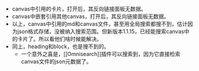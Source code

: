 - canvas中引用的卡片，打开后，其反向链接面板无数据。
- canvas中嵌套引用其他canvas，打开后，其反向链接面板无数据。
- 以上，canvas中引用的md和canvas文件，甚至用全局搜索都搜不到，估计因为json格式存储，没被纳入搜索范围。但新版本1.1.15，已经能搜索canvas中的卡片了。所以看他们啥时候能解决。
- 同上，heading和block，也是搜不到的。
	- 一个意外之喜是，[[Omnisearch]]插件可以搜索到，因为它直接检索canvas文件的json元数据了。
